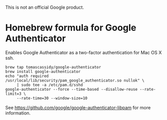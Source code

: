 This is not an official Google product.

# Homebrew formula for Google Authenticator

Enables Google Authenticator as a two-factor authentication
for Mac OS X ssh.

```shell
brew tap tomascassidy/google-authenticator
brew install google-authenticator
echo "auth required /usr/local/lib/security/pam_google_authenticator.so nullok" \
     | sudo tee -a /etc/pam.d/sshd
google-authenticator --force --time-based --disallow-reuse --rate-limit=3 \
     --rate-time=30 --window-size=10
```

See https://github.com/google/google-authenticator-libpam
for more information.
